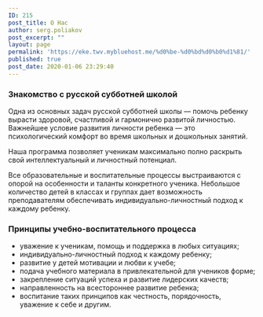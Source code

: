 ```yaml
---
ID: 215
post_title: О Нас
author: serg.poliakov
post_excerpt: ""
layout: page
permalink: 'https://eke.twv.mybluehost.me/%d0%be-%d0%bd%d0%b0%d1%81/'
published: true
post_date: 2020-01-06 23:29:40
---
```

<!-- wp:heading {"align":"center","level":3} -->
<h3 class="has-text-align-center">Знакомство с русской субботней школой</h3>
<!-- /wp:heading -->

<!-- wp:paragraph -->
<p>Одна из основных задач русской субботней школы — помочь ребенку вырасти здоровой, счастливой и гармонично развитой личностью. Важнейшее условие развития личности ребенка — это психологический комфорт во время школьных и дошкольных занятий.</p>
<!-- /wp:paragraph -->

<!-- wp:paragraph -->
<p>Наша программа позволяет ученикам максимально полно раскрыть свой интеллектуальный и личностный потенциал. </p>
<!-- /wp:paragraph -->

<!-- wp:paragraph -->
<p>Все образовательные и воспитательные процессы  выстраиваются с опорой на особенности и таланты конкретного ученика. Небольшое количество детей в классах и группах дает возможность преподавателям обеспечивать индивидуально-личностный подход к каждому ребенку.</p>
<!-- /wp:paragraph -->

<!-- wp:heading {"align":"center","level":3} -->
<h3 class="has-text-align-center">Принципы учебно-воспитательного процесса</h3>
<!-- /wp:heading -->

<!-- wp:list -->
<ul><li>уважение к ученикам, помощь и поддержка в любых ситуациях;</li><li>индивидуально-личностный подход к каждому ребенку;</li><li>развитие у детей мотивации и любви к учебе;</li><li>подача учебного материала в привлекательной для учеников форме;</li><li>закрепление ситуаций успеха и развитие лидерских качеств;</li><li>направленность на всестороннее развитие ребенка;</li><li>воспитание таких принципов как честность, порядочность, уважение к себе и другим.</li></ul>
<!-- /wp:list -->

<!-- wp:paragraph -->
<p></p>
<!-- /wp:paragraph -->